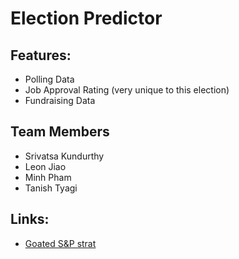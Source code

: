 # Election Predictor



## Features:
- Polling Data 
- Job Approval Rating (very unique to this election)
- Fundraising Data

## Team Members
- Srivatsa Kundurthy
- Leon Jiao
- Minh Pham
- Tanish Tyagi

## Links: 
- [Goated S&P strat](https://www.forbes.com/sites/advisor/2020/11/01/what-is-the-presidential-predictor/?sh=727640e5ee60)